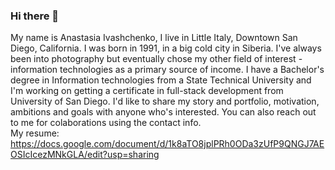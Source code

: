 ### Hi there 👋

 My name is Anastasia Ivashchenko, I live in Little Italy, Downtown San Diego, California. I was born in 1991, in a big cold city
                            in Siberia.
                            I've always been into photography but eventually chose my other field of interest - information technologies as a
                            primary source of income.
                            I have a Bachelor's degree in Information technologies from a State Technical University and I'm working on getting a certificate in full-stack  development from University of San Diego.
                            I'd like to share my story and portfolio, motivation, ambitions and goals with anyone who's
                            interested. You can also
                            reach out to me for colaborations using the contact info. <br>
My resume: https://docs.google.com/document/d/1k8aTO8jplPRh0ODa3zUfP9QNGJ7AEOSIcIcezMNkGLA/edit?usp=sharing
<!--
**anaiva27/anaiva27** is a ✨ _special_ ✨ repository because its `README.md` (this file) appears on your GitHub profile.

Here are some ideas to get you started:

- 🔭 I’m currently working on ...
- 🌱 I’m currently learning ...
- 👯 I’m looking to collaborate on ...
- 🤔 I’m looking for help with ...
- 💬 Ask me about ...
- 📫 How to reach me: ...
- 😄 Pronouns: ...
- ⚡ Fun fact: ...
-->
